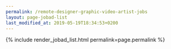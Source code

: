 ```yaml
---
permalink: /remote-designer-graphic-video-artist-jobs
layout: page-jobad-list
last_modified_at: 2019-05-19T18:34:53+0200
---
```

{% include render_jobad_list.html permalink=page.permalink %}
